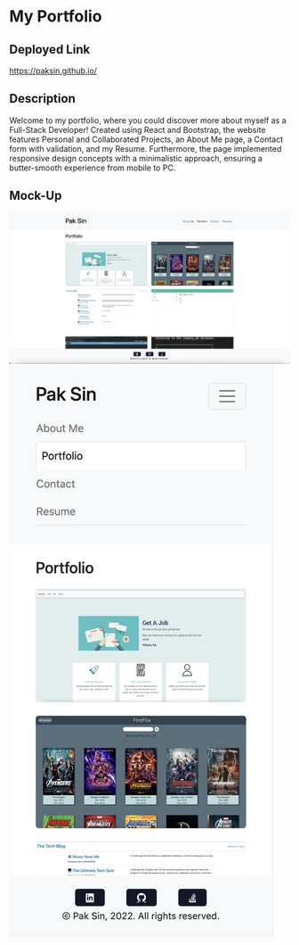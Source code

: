 # My Portfolio

## Deployed Link

https://paksin.github.io/

## Description

Welcome to my portfolio, where you could discover more about myself as a Full-Stack Developer! Created using React and Bootstrap, the website features Personal and Collaborated Projects, an About Me page, a Contact form with validation, and my Resume. Furthermore, the page implemented responsive design concepts with a minimalistic approach, ensuring a butter-smooth experience from mobile to PC.

## Mock-Up

![PC Screenshot](src/assets/screenshot.png)
![Mobile Screenshot](src/assets/mobilescreenshot.png)

